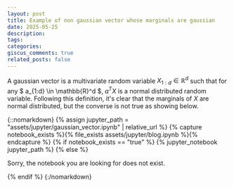 ```yaml
---
layout: post
title: Example of non gaussian vector whose marginals are gaussian
date: 2025-05-25
description: 
tags: 
categories: 
giscus_comments: true
related_posts: false
---
```


A gaussian vector is a multivariate random variable $X_{1:d} \in \mathbb{R}^d$ such that for any $ a_{1:d} \in \mathbb{R}^d $, $a^T X$ is a normal distributed random variable. 
Following this definition, it's clear that the marginals of $X$ are normal distributed, but the converse is not true as showing below.

{::nomarkdown}
{% assign jupyter_path = "assets/jupyter/gaussian_vector.ipynb" | relative_url %}
{% capture notebook_exists %}{% file_exists assets/jupyter/blog.ipynb %}{% endcapture %}
{% if notebook_exists == "true" %}
{% jupyter_notebook jupyter_path %}
{% else %}

<p>Sorry, the notebook you are looking for does not exist.</p>
{% endif %}
{:/nomarkdown}
